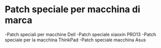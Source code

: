 # Patch speciale per macchina di marca

-Patch speciali per macchine Dell
-Patch speciale xiaoxin PRO13
-Patch speciale per la macchina ThinkPad
-Patch speciale macchina Asus
